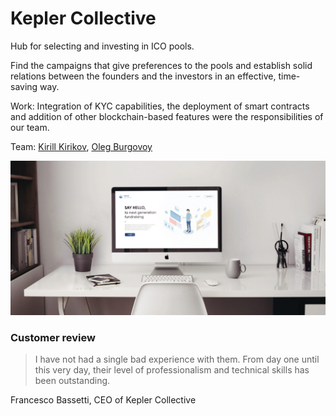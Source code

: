 # Kepler Collective

Hub for selecting and investing in ICO pools.

Find the campaigns that give preferences to the pools and establish solid relations between the founders and the investors in an effective, time-saving way.

Work: Integration of KYC capabilities, the deployment of smart contracts and addition of other blockchain-based features were the responsibilities of our team.

Team: [Kirill Kirikov](../organization/credentials-wip/kirill-kirikov.md), [Oleg Burgovoy](../organization/credentials-wip/oleg-bugrovoy.md)

![](../.gitbook/assets/image%20%281%29.png)

### Customer review

> I have not had a single bad experience with them. From day one until this very day, their level of professionalism and technical skills has been outstanding.

Francesco Bassetti, CEO of Kepler Collective

